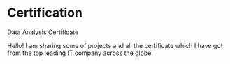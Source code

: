 # Certification
Data Analysis Certificate

Hello! I am sharing some of projects and all the certificate which I have got from the top leading IT company across the globe.
